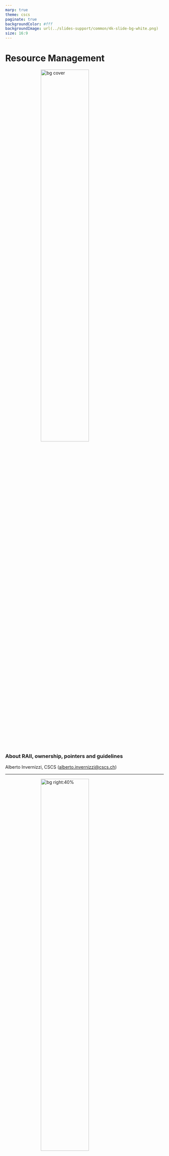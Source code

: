 ```yaml
---
marp: true
theme: cscs
paginate: true
backgroundColor: #fff
backgroundImage: url(../slides-support/common/4k-slide-bg-white.png)
size: 16:9
---
```


# **Resource Management**
![bg cover](../slides-support/common/title-bg3.png)
<!-- _paginate: skip  -->
<!-- _class: titlecover -->
<!-- _footer: "" -->

### About RAII, ownership, pointers and guidelines
Alberto Invernizzi, CSCS (alberto.invernizzi@cscs.ch)

---
<style scoped>
    section {
        display: flex;
        align-items: center;
    }
</style>

![bg right:40%](./attachments/c++-logo.png)

<span>
C++ is an object-oriented programming language that among its main selling points has

- 🏎️ Performances
- 🎛️ Letting the user have full control over resources

**Performance** and **full-control** are somehow faces of the same coin: full control allows to do very clever and smart things to get best performances.
</span>

---
<!-- _class: lead -->

*"... and with great power comes great responsibility."*

![bg left](./attachments/business-spiderman-working-computer-office-1359497850d.jpg)

---
# Example: Memory

Memory management is an important aspects for many application, be it for
+ for optimization reasons (e.g.reduce memory operations costs and overhead) or
+ memory limit constraints (e.g. embedded applications)

This is one of the reasons why C++ is used in many industries, from Game Development to HPC, where performance and control matters.

Indeed, C++ gives you all the knobs to manage the memory: when to allocate, when to deallocate, how much to allocate, ...

---
## It's not just about memory ... it's about RESOURCE!

+ Memory
+ File
+ Socket
+ Mutex
+ MPI Communicator
+ ...

Full control of a resource means managing it correctly by

+ 🤝 initializing/acquiring it
+ 👮‍♂️ keeping it alive till needed
+ 👋 release it cleanly when not useful anymore.

---
# Why should we care?

![bg right:35%](./attachments/bender-who-cares.jpg)

Not managing correctly resources may end up in subtle bugs...

+ in the "best" case a memory leak
+ in (one of) the worst cases a race-condition 💥 (**=nightmare** 😱).

---
![bg left:40%](./attachments/zach-math-thinking.jpg)

Managing the lifetime of a resource in an object-oriented context easily becomes difficult.

- objects are created,
- objects are manipulated
- objects are passed around to interact with other parts of the program
- ...

When the program complexity starts increasing, to ensure the correct management of these resources “manually” becomes unsustainable.

...and with concurrency it becomes even more difficult (**="impossible"** 🤯).

---
# Full control does not imply hard to do!

Some languages address this using **garbage collectors**, but this comes at the expense of performances and control. So, it's not a solution for C++...

...but having full control does not imply having to do it manually.

The language, through the compiler, is at our disposal. We can and should leverage it at our service.

Here we are going to see what tools the language offers us and which we can and should rely on to keep things under control, aiming at

<center>

**READABLE**, **CORRECT** and **EFFICIENT** code.

</center>

---
# RAII

**RAII**, which stands for *Resource Allocation Is Initialization*, is a programming technique that binds resource acquisition to **object lifetime**.

If an object follows RAII, it ensures that:
+ the resource is acquired/allocated/initialized when the object is initialised
+ it will be available for the lifetime of the object
+ and when the object is destroyed (it goes out of scope) the binded resource will be released too.

---
# Ownership

A fundamental concept that goes along with RAII is the one of **OWNERSHIP**.

With RAII an object starts representing the ownership of the resource, so it has the responsibility of the correct management.

Developer does not have anymore the direct responsibility of the resource, but it does not mean they don’t have anymore control over it.

We delegated the hard-work of managing correctly the resource to the object and we can now reason about its ownership.

It’s a higher level of control, we don’t care anymore about what happens when the resource has to be created/released, we just have to think where and how long we need the resource and manipulate the object accordingly.

---
<!-- _class: lead -->

![bg 130%](./attachments/pointers.jpg)

## Use-case with pointers
## (Resource = Memory)

---

<!-- _class: lead -->

## Raw Pointers

Every C and C++ developer had to overcome the obstacle of pointers...

<div style="width: 50%; margin: 0 auto;">

```cpp
void foo() {
    int value = 26;
    int *pointer_on_stack = &value;

    int* pointer = new int(26);
    int* buffer = new int[13];

    for (int i = 0; i < 13; ++i) {
        int val = vec[i];
        if (val == 0)
            return;
    }

    delete[] buffer;
}
```

</div>

---
<!-- _class: lead -->

## But are they the right tool for managing resources?
### (i.e. resource = memory in this case)

---
# Ambiguity: who is responsible?

Even without looking at the documentation, it seems clear that this function "allocates" and a reasonable expectation is that what it returns is a pointer to a memory allocated by the function.

```cpp
gsl_multifit_fsolver * gsl_multifit_fsolver_alloc (const gsl_multifit_fsolver_type * T, size_t n, size_t p);
```

+ is it up to me to deallocate it and keep it alive, right?
+ should I keep it alive till when I need it?
+ or is there something else depending on it (e.g. internal to the library)?

---
# Problem: how should it be deallocated?

How was it allocated?
+ new -> delete
+ new[] -> delete[]

<div class="twocolumns">
<div>
<cite>

Called by **delete**-expressions to deallocate storage previously allocated <mark>**for a single object**</mark>.
The **behavior** [...] **is undefined** unless:
+ ptr is a <mark>null pointer</mark> or
+ is a pointer previously obtained from [...] `operator new(std::size_t)` or `operator new(std::size_t, std::nothrow_t)`

</cite>
</div>
<div>
<cite>

Called by **delete[]**-expressions to deallocate storage previously allocated <mark>**for an array of objects**</mark>.
The **behavior** [...] **is undefined** unless:
+ ptr is a null pointer or
+ is a pointer previously obtained from [...] `operator new[](std::size_t)` or `operator new[](std::size_t, std::nothrow_t)`

</cite>
</div>
</div>

<center>

(source: https://en.cppreference.com/w/cpp/memory/new/operator_delete)

</center>

---
# Problem: burden of the management

<div class="twocolumns">
<div>

1) Remember to do it
it's not about being too lazy, it's more about cognitive load
2) Do it in the correct order
e.g. track dependencies between resources, is it deterministic?

</div>

<div>

```cpp
#include <algorithm>
#include <iostream>
#include <random>

int main() {
    constexpr std::size_t N = 5;
    int* buffer = new int[N];

    std::mt19937 engine;
    std::uniform_int_distribution<int> uniform_dist(1, 10);
    std::generate(buffer, buffer + N, [&]() { return uniform_dist(engine);});

    int* min_value = std::min_element(buffer, buffer + N);
    int* max_value = std::max_element(buffer, buffer + N);
    
    delete[] buffer;

    std::cout << *min_value << ":" << *max_value << "\n";
}
```

Possible output:

```console
0:12296208
```

</div>
</div>

---
<!-- _class: lead -->

## Have you considered all execution paths?

If a function has multiple return statements, you may have to care about it multiple times...

<div style="width: 50%; margin: 0 auto;">

```cpp
bool foo(int a, int b) {
    int buffer = new int[10];

    // ... (using buffer)

    if (a == 0) {
        return false;
    }

    // ... (using buffer)

    delete[] buffer;
    return true;
}
```

</div>

---
<!-- _class: lead -->
## ... even exceptions?

In case of an exception not managed, it becomes impossible to manage release correctly...

<div style="width: 50%; margin: 0 auto;">

```cpp
float foo(int a, int b) {
    int buffer = new int[10];

    // ... (using buffer)

    // possibly throwing operation...
    float result = a / b;

    // if previous instruction throws...
    // ...nobody is going to release buffer
    delete[] buffer;
    return result;
}
```

</div>

---
<!-- _class: lead -->

# <!-- fit  --> Raw pointers do not follow RAII and do not express ownership.

---
<!-- _class: lead -->

![bg](./attachments/smart-idea.jpeg)

<div style="width: 50%; position: absolute; right: 0; margin: 3%">

## <span style="color: white">What if we could have an object that allows us to avoid these problems by implementing RAII and expressing ownership?!</span>

</div>

---
# Object Lifetime - C'tor and D'tor

RAII binds a resource to object lifetime. Let's see what are the main handles we have on object lifetime.

<div style="width: 50%; margin: 0 auto;">

```c++
{
    LessRawPtr a;       // c'tor is called

    // ...
}                       // d'tor is called
```

</div>

The language gives us the handle to the moment when an object starts is lifetime through its **constructor**!

And what happen when it goes out of scope? It gets destroyed...and the language gives us the chance to customize what happens at destruction time through its **destructor**!

</div>
</div>

---
# Object Lifetime

<div class="twocolumns">
<div>

```cpp
struct LessRawPtr {
    LessRawPtr() = default;
    LessRawPtr(int* ptr) : ptr_(ptr) {}
    ~LessRawPtr() { if (ptr_) delete ptr_; }

private:
    int* ptr_ = nullptr;
};
```

</div>
<div>

+ **C’tors** what to do when an object is created
  + (default) no resource managed by the obejct
  + (custom)  bind a resource to the object
+ **D’tor** what to do when an object is destroyed
  + if object is bound to a resource, release it

</div>
</div>

**The real magic 🪄 resides in the d'tor part**. It gets called as soon as an object lifetime ends:

+ it goes out of scope (e.g. block, expression, ...)
+ stack unwinding, i.e. when an exception is uncaught

We are binding a resource with an object on the *stack*, so we are transitively giving properties of an object on the stack to a resource!

---
# Object Lifetime in action: multiple return points

We don't have to care anymore about multiple execution paths! 🍾

<div class="twocolumns">

<div>

```cpp
void foo(int a, int b) {
    int* data = new int[26];

    if (...) {
        // ...
        delete[] data;
        return ;
    }

    // use data again

    delete[] data;
}
```

</div>
<div>

```cpp
void foo(int a, int b) {
    LessRawPtr data(new int(26));

    if (...) {
        // ...
        return ;
    }

    // use data
}
```

</div>
</div>

---
# Object Lifetime in action: exceptions

We don't have to care anymore about exceptions too! 🍾

<div class="twocolumns">

<div>

```cpp
void foo(int a, int b) {
    int* memory = new int[26];

    if (...) {
        // ...
        delete[] memory;
        return ;
    }

    try {
        a / b;
    }
    catch (...) {
        delete[] memory;
    }

    // ...

    delete[] memory;
}
```

</div>
<div>

```cpp
void foo(int a, int b) {
    LessRawPtr memory(new int(26));     // call to c'tor

    if (...) {
        // ...
        return ;
    }

    a / b;

    // ... rest of code
}                                       // call to d'tor
```

</div>
</div>

In case the exception is thrown, rest of code won't be executed...but the stack unwinding ensures that all objects on the stack are destroyed, so the d'tor gets called and the resource is released cleanly! 😌

---
# RAII ✅ - Ownerhsip ❓

Now the lifetime of the resource is bound to the object, thanks to RAII. And what about ownership?

+ **What does it mean "ownership" for an object?**
It means that an object has responsibility over the underlying resource, whatever it happens...
+ **What can happen to an object?**
We can pass it around, for instance we can copy it!
+ **What happens when we copy an object?**
From the language perspective, a new object is created...
+ **...and what should happen from the resource perspective?**
It depends! (we'll see more soon)

<center>

**Does the language provide an handle for this phases of the object life?**

</center>

---
# `T(const T&)` and `T& operator=(const T&)`

+ **Did we specify anything about them?** Nope.
+ **What happens?** Default behavior of the language.

The language cannot know aforehead how the object should behave, so it does the most simple thing.
It implicitly defines them (`= default`)
+ D'tor does nothing, i.e. empty body
+ Copy-{C'tor, Assigment Operator}, copy by value all attributes

<div class="twocolumns">
<div>

**What does it mean in our case?** `LessRawPtr` has a single attribute `ptr_`, which is a simple pointer, so it means copying the address into another object.

<center>

**🤔 How bad can it go?! 🤔**

</center>

</div>
<div>

```cpp
struct LessRawPtr {
    LessRawPtr(int* ptr) : ptr_(ptr) {}
    ~LessRawPtr() { if (ptr_) delete ptr_; }
private:
    int* ptr_ = nullptr;
};
```

</div>
</div>

---
# SPOILER-ALERT: really bad!

<div class="twocolumns">
<div>

```cpp
{
    LessRawPtr a(new int(26));      // c'tor
    {
        LessRawPtr b = a;           // copy-c'tor
    }                               // d'tor (b)
    LessRawPtr c = a;               // copy c'tor
}                                   // d'tor (c and a)
```

</div>
<div>

https://godbolt.org/z/64bE4G3oW

</div>
</div>

+ `a` acquires the resource
+ in the inner block, `b` copies `a`'s resource address, because of the default *copy c'tor*
`a` and `b` now own "together" the same resource 💣
+ `b` goes out of scope so the resource gets released 👋
+ `c` will do the same that `b` did i.e. copy the address of `a`'s resource, because of the defailt *copy c'tor*
+ both `a` and `c` believe to still own the resource (even if one does not know about the other)...
+ ...but the resource has been already released!💥

<center>

We should probably do something different when the object is copied ... **actually there is a guideline**!

</center>

---
# Rule of Three

![bg right](./attachments/three.png)

If a class requires either a:
+ user-defined d'tor
`~LessRawPtr()`
+ user-defined copy c'tor
`LessRawPtr(const LessRawPtr&)`
+ user-defined copy assignment operator
`LessRawPtr& operator=(const LessRawPtr&)`

it almost certainly requires all three.

---
# What to do?

What *copy-{c'tor,assignment}* should do depends on how the object should behave on copy (*object semantic*).

It might be:
- clone
should it allocate another identical and independent resource and copy its value?
- not-copyable
should it just not being copiable at all? (`= delete`)
- something else?
there might be other possible behaviors

<center>

Whatever you want it to do, you have to define it. 🤓

</center>

---
# Just two examples...

<div class="twocolumns">
<div>

Clone

```c++
struct LessRawPtr {
    // default c'tor
    LessRawPtr() = default;
    // custom c'tor
    LessRawPtr(int* ptr) : ptr_(ptr) {}
    // d'tor
    ~LessRawPtr() {
        if (ptr_)
            delete ptr_;
    }
    // copy c'tor
    LessRawPtr(const LessRawPtr& rhs) {
        ptr_ = new int(*rhs.ptr_);
    }
    // copy assignment operator (copy-and-swap idiom)
    LessRawPtr& operator=(const LessRawPtr& rhs) {
        LessRawPtr copy = rhs;
        std::swap(copy.ptr_, this->ptr_);
        return *this;
    }
private:
    int* ptr_ = nullptr;
};
```

https://godbolt.org/z/W5vffM7fM

</div>
<div>

Not-copyable

```c++
struct LessRawPtr {
    // default c'tor
    LessRawPtr() = default;
    // custom c'tor
    LessRawPtr(int* ptr) : ptr_(ptr) {}
    // d'tor
    ~LessRawPtr() {
        if (ptr_)
            delete ptr_;
    }
    // copy c'tor
    LessRawPtr(const LessRawPtr&) = delete;
    // copy assignment
    LessRawPtr& operator=(const LessRawPtr&) = delete;
private:
    int* ptr_ = nullptr;
};
```

https://godbolt.org/z/cPMvPd415

</div>
</div>

---
# First step towards a "smarter" than raw pointer

<div class="twocolumns">
<div>

```cpp
struct LessRawPtr {
    // default c'tor
    LessRawPtr() = default;
    // custom c'tor
    LessRawPtr(int* ptr) : ptr_(ptr) {}
    // d'tor
    ~LessRawPtr() {
        if (ptr_)
            delete ptr_;
    }
    // copy c'tor
    LessRawPtr(const LessRawPtr& rhs) = delete;
    // copy assignment operator
    LessRawPtr& operator=(const LessRawPtr& rhs) = delete;
private:
    int* ptr_ = nullptr;
};
```
</div>

<div>

+ **Who is responsible?** The object itself thanks to RAII
+ **How should it be released?** No worries, it is up to the object (it needs a specialization for `T[]`)
+ **Burden of the management?** Again, no worries...it is up to the object (and the language)
+ **All execution paths?** Yes! As soon as it goes out of scope, it will be released.
+ **...even in case of exceptions?** Yes, because stack unwinding makes the objects allocated on the stack to be destroyed, so their managed resource will be released cleanly.

</div>
</div>

**What do we have?** An object representing ownership of a memory allocation. This last implementation is not copyable, so the ownership of the resource is exclusive and cannot be transferred in any way.

---
# Ownership

`LessRawPtr` is really a partial implementation, to the extent that it cannot be really defined a pointer (e.g. how do I access the memory in it?!) and it would need some extensions in order to make it useful.

But it already expresses the concept of **ownership**!

It is possible to differentiate mainly two types of ownership:
- **Unique (or exclusive) ownership**
when there is exactly one object instance managing a specific resource
- **Shared ownership**
when there are more objects managing the same resource (not clones, but exactly the same resource).

<br/>

<center>

## What is the type of `LessRawPtr` ownership?

</center>

---
![bg right:60%](attachments/todolist.png)

### Let's complete the implementation of the `LessRawPtr`.

Let's make it useful!

### ToDo
+ Specialization for T and T[]
+ Ways to access the memory
+ Decide what to do about ownership
+ ...

---
<!-- _class: lead -->

Wait...if this is so useful and fantastic,

It is something probably existing in every C++ codebase!
Everyone should use it, no!?

---
<!-- _class: lead -->

![bg right:60%](attachments/stone-wheel.png)

The savvy uses to say
*"don't reinvent the wheel"*

---
# STL Smart Pointers

![bg left:40%](./attachments/c++-logo.png)

STL provides a fully-featured solution for **smart pointers**:
+ `std::unique_ptr<T>` = unique ownership
+ `std::shared_ptr<T>` = shared ownership
+ `std::weak_ptr<T>` = shared ownership (specific use case)

Which are defined in the `<memory>` header.

---
# STL Smart Pointers API

<div class="twocolumns">
<div>

## `std::unique_ptr<T>`

![](./attachments/cppref-unique_ptr.png)

</div>
<div>

## `std::shared_ptr<T>`

![](./attachments/cppref-shared_ptr.png)

</div>
</div>

---
# `std::shared_ptr<T>`

<style scoped>
    img {
        display: flex;
        margin: 10px auto;
        width: 72%;
    }
</style>

<div class="twocolumns">

<div>

![](./attachments/shared_ptr-ctors.png)

<cite>
1) Constructs a shared_ptr which shares ownership of the object managed by r. If r manages no object, *this manages no object either. [...]
</cite>

</div>
<div>

This is copyable, and the copyability for it has been implemented not to clone the resource but to "share" the resource, allowing to extend the ownership group.

As we trivially saw before, just copying the address was not enough for sharing correctly the same resource over two objects. The main problem was that once the address was copied, the two objects were not "linked" anyhow, so one didn't know if the other was still using the resource or not.

How can this information about usage be shared among multiple objects?
</div>
</div>

---
<style scoped>
    img {
        display: flex;
        margin: 0 auto;
        width: 55%;
    }
</style>

# `shared_ptr<T>`: the machinery

They are aka **reference counted smart pointers**, which exposes their internal mechanism.

![](./attachments/shared_ptr-machinery.png)

In shared ownership, the management responsibility is shared among the group, and just the last object alive, is allowed to actually destroy the resource.

---
<style scoped>
    .image img {
        display: flex;
        margin: 0 auto;
        width: 60%;
    }
</style>

# `shared_ptr<T>`: the costs 1/2

<span>Heap allocations are not cheap 💰. Moreover having control block and resource allocated separately, might be expensive in case they end up far apart in memory.</span>

<div class="image">

![](./attachments/shared_ptr-cost-heap.png)

</div>

<span style="display: inline-block; width:100%; text-align: center; color: red;">

Use `std::make_shared` which at least allocates both all at once, i.e. single allocation and close together.

</span>

---
<style scoped>
    .image img {
        display: flex;
        margin: 0 auto;
        width: 60%;
    }
</style>

# `shared_ptr<T>`: the costs 2/2

Each time we copy the `shared_ptr`, we are working on a shared control block. This access is thread safe, so it requires a synchronization, which is expensive 💰.

<div class="image">

![](./attachments/shared_ptr_cost-sync.png)

</div>

<span style="display: inline-block; width:100%; text-align: center;">

*note: the control block is thread safe, not the resource usage!

</span>

---
<!-- _class: lead -->

# Raw vs Smart pointers

---
<!-- _class: lead -->

# ~~Raw vs Smart pointers~~
# Raw + Smart pointers

---
# Raw pointers are really useful!

Smart pointers are not a one solution fits all, raw pointers are still very useful!

The main point to keep in mind is about *ownership*:
+ Raw pointers (+ references) = non-owning
+ Smart pointers = owning

By using them correctly, you vehiculate a very important information via your API.

---
# CPP Core Guidelines

+ R.1: Manage resources automatically using resource handles and RAII
+ R.3: A raw pointer (a T*) is non-owning
+ R.4: A raw reference (a T&) is non-owning

+ R.10: Avoid malloc() and free()
+ R.11: Avoid calling new and delete explicitly

+ R.20: Use unique_ptr or shared_ptr to represent ownership
+ R.21: Prefer unique_ptr over shared_ptr unless you need to share ownership
+ R.22: Use make_shared() to make shared_ptrs
+ R.23: Use make_unique() to make unique_ptrs

+ R.30: Take smart pointers as parameters only to explicitly express lifetime semantics

(source: [https://isocpp.github.io/CppCoreGuidelines/CppCoreGuidelines#S-resource](https://isocpp.github.io/CppCoreGuidelines/CppCoreGuidelines#S-resource))

---
<!-- _class: lead -->

![bg 50%](attachments/whoarewe-performances.png)

---

<div style='width:60%; margin: 0 auto'>

<!-- https://godbolt.org/z/sd4TWGYf1 -->

```cpp
struct Dataset {
    Dataset() {
        std::cout << "Created dataset!" << std::endl;
    };
    ~Dataset() {
        std::cout << "Deleting dataset!" << std::endl;
    }
    Dataset(const Dataset&) {
        std::cout << "Copying GBs of data" << std::endl;
    }
    Dataset& operator=(const Dataset&) {
        std::cout << "Copying GBs of data" << std::endl;
        return *this;
    }
    void initialize() {
        std::cout << "Initialize dataset..." << std::endl;
    }
};
```

The semantic of this object is:
+ Default C'tor create a dataset
+ Data inside a dataset can be "cloned" inside another one (aka "deep-copy")

</div>

---
<div style='width:50%; margin: 0 auto'>

```cpp
Dataset a;
Dataset b;
b = a;
```

```
Created dataset!
Created dataset!
Copying GBs of data
Deleting dataset!
Deleting dataset!
```

👍 Perfectly fine with it!

Two datasets created, one copy, two datasets destroyed.

✅ Nothing unexpected.

</div>

---
<div style='width:50%; margin: 0 auto'>

```cpp
Dataset createDataset() {
    Dataset x;
    x.initialize();
    return x;
}

Dataset b = createDataset();
```

```
Created dataset!
Initialize dataset...
Deleting dataset!
```

I would have expected:
+ Two datasets created (`x` default, `b` copied)
+ Two dataset destroyed

</div>

<center>

Wow! No copy?!?  Indeed, there is no copy: it does not call the copy-c'tor! Thanks to **copy-elision**! 

### C++ IS SUPER! BEST PERFORMANCE!

</center>

---
# Copy elision

<cite>

"Omits copy [...] **constructor**, resulting in zero-copy pass-by-value semantics." </cite>

</cite>

<div style='width:50%; margin: 0 auto'>

```cpp
Dataset b = createDataset();
```

</div>

**Is it a copy-constructor or a copy-assignment?** The copy assignment is a member function, so it has to be applied to an existing object. But at that point the object does not exist yet, so even if it looks like an assignment, it is actually a constructor call, a copy-c'tor call!

Ok, from the code we expect a copy constructor call, and copy elision explicitly refers to the constructor and not to the assignment operator...

---
<div style='width:50%; margin: 0 auto'>

```cpp
Dataset createDataset() {
    Dataset x;
    x.initialize();
    return x;
}
Dataset b;
b = createDataset();
```

```
Created dataset!
Created dataset!
Initialize dataset...
Copying GBs of data
Deleting dataset!
Deleting dataset!
```

</div>

No copy-elision at the party, and performance are gone!

...is it so different than before?! A temporary dataset is created and, instead of using that (as in copy-elision case), it gets copied from, just before discarding it?!

<center>

### C++ is stupid! Why can't it use temporary one also here?!

</center>

---

# Why is it so stupid?!

It is not stupid, it just let you decide all details!

<center>

### Remember: With C++ you have FULL CONTROL!

</center>

So here there is the plot-twist...you have control also over this specific case!

**Can you spot the difference between the twos?** We were talking about a "temporary"...

<div class="twocolumns">

<div>

<center>

"deep-copy"

</center>

```cpp
Dataset b;
b = a;
```
</div>

<div>

<center>

"no copy-elision"

</center>

```cpp
Dataset b;
b = createDataset();
```
</div>

</div>

**Can you see it?** The main difference is that the temporary does not have a name!

<center>

### Yes, C++ gives a knob also for this!

</center>

But, before seeing the handle, let's understand a bit better this question about temporaries...

---
# In the beginning there was just LEFT and RIGHT...

Even if they are not 100% correct, these definitions are very good approximations.

+ `lvalue`s can stay **<mark>"tipically"</mark>** the **left** side of `=`, and `rvalues` can **<mark>"tipically"</mark>** stay on the **right**.
+ `lvalue` is **<mark>"tipically"</mark>** something with an **identity**, and `rvalue` has **<mark>"tipically"</mark>** **no identity**

For them, the language offers two different kind of references that binds to them.

+ `&` lvalue references
+ `&&` rvalue references

<center>
An important detail:
<cite>

`&&` (rvalue reference), extend lifetime of temporaries. Also `const&` (const lvalue reference) does.

</cite>
</center>

---
# Back to our performance problem...

Let's try to express our desired behavior in terms of `lvalues` and `rvalues`.

<div class="twocolumns">

<div>

```cpp
Dataset b;
b = a;
```
</div>

<div>

```cpp
Dataset b;
b = createDataset();
```
</div>

</div>

Desiderata:
+ we don't want to steal from an `lvalue`, because it is not a temporary and someone else might still use it
+ we might want to steal from an `rvalue`, because it is a temporary and it is going to be destroyed

We used the word "steal", because a temporary object can get completely emptied. In C++ it is used the word "move", from which it origins the **move-semantic**, meaning that the "ownership" of a resource can be moved from one object to another.

---
# What handles do we have?

Let's give another look at references that binds to `lvalues` and `rvalues`:

`lvalue` -> &
`rvalue` -> &&

Actually...

<center>

In the **<mark>copy c'tor</mark>** and in the **<mark>copy assignment operator</mark>** we use the `const&`, which is an `lvalue` reference...

`Dataset(const Dataset&)` and `Dataset& operator=(const Dataset&)`

**What if we use an rvalue reference instead of an lvalue one?**

`Dataset(Dataset&&)` and `Dataset& operator=(Dataset&&)`

We get a **<mark>move c'tor</mark>** and a **<mark>move assignment operator</mark>**!

</center>

---

<div style='width:60%; margin: 0 auto'>

<!-- https://godbolt.org/z/nnsK7E5nW -->

```cpp
struct Dataset {
    Dataset() {
        std::cout << "Created dataset!" << std::endl;
    };
    ~Dataset() {
        std::cout << "Deleting dataset!" << std::endl;
    }
    Dataset(const Dataset&) {
        std::cout << "Copying GBs of data" << std::endl;
    }
    Dataset& operator=(const Dataset&) {
        std::cout << "Copying GBs of data" << std::endl;
        return *this;
    }
    Dataset(Dataset&&) {
        std::cout << "Stole dataset" << std::endl;
    }
    Dataset& operator=(Dataset&&) {
        std::cout << "Stole dataset" << std::endl;
        return *this;
    }
    void initialize() {
        std::cout << "Initialize dataset..." << std::endl;
    }
};
```

Now `Dataset` is able to behave differently depending on the value category of the argument:
+ `lvalue` -> copy c'tor or copy assignment operator
+ `rvalue` -> move c'tor or move assignment operator

</div>

---

<div style='width:50%; margin: 0 auto'>

```cpp
Dataset b;
b = createDataset();
```

```
Created dataset!
Created dataset!
Initialize dataset...
Stole dataset
Deleting dataset!
Deleting dataset!
```

Now the temporary gets stolen during the assignment.

<center>

### Performance are back!

</center>

</div>

---
# Rule of Five
![bg right:33%](./attachments/five.png)

<cite>

Because the presence of a user-defined (or `= default` or `= delete`)
+ D'tor
+ Copy C'tor
+ Copy Assignment Operator

**any class for which move semantics are desirable**, has to declare:
</cite>

1. D'tor
2. Copy c'tor
3. Copy assignment
4. Move c'tor
5. Move assignment

**Unlike Rule of Three, failing to implement move semantic is not an error, but a missed optimization opportunity.**

---
# This is just a part of the story...

We might want to move resources also from an `lvalue`, because we know it is going to be destroyed soon or it is not going to be used anymore.

C++ gives us an handle also for this! We can make an `lvalue` appear like an `rvalue` with `std::move()`!

<div style='width:50%; margin: 0 auto'>

```cpp
Dataset a;
Dataset b;
b = std::move(a);
```

```
Created dataset!
Created dataset!
Stole dataset
Deleting dataset!
Deleting dataset!
```

</div>

Note: When you call `std::move(a)`, after that call you cannot assume anything about `a`. It is in a *valid but unspecified state*.

---

# `std::move` DOES NOT move

`std::move` tells that you "might move from" the object, but actually it does not move anything.

The "move" of the resources is up to the function that gets the `rvalue` reference, it might also not doing anything with it or just reading from it.

Indeed, `std::move` is just an unconditional cast from an lvalue reference to an rvalue reference!

Actually, the implementation is something very similar to this simplified snippet

<div style="width: 40%; margin: 0 auto;">

```cpp
T&& std::move(T& lvalue) {
    return static_cast<T&&>(lvalue);
}
```

</div>

Example implementation from LLVM libc++ https://github.com/llvm/llvm-project/blob/main/libc/src/__support/CPP/utility/move.h

---

# Value categories

<center>

![](attachments/value-categories-00-l-vs-r.png)

</center>


---

# Value categories

<center>

![](attachments/value-categories-01-l-vs-r-move.png)

</center>

---

# Value categories

<center>

![](attachments/value-categories-02-move-semantic.png)

</center>

---

# Value categories

<center>

![](attachments/value-categories-03-rvalue.png)

</center>

---

# Value categories

<center>

![](attachments/value-categories-04-general.png)

</center>

---

# Why `lvalue` vs `rvalue` is a good approximation?

From https://en.cppreference.com/w/cpp/language/reference

<cite>

When a function's return type is lvalue reference, the function call expression becomes an lvalue expression:

</cite>

<div style="width:50%; margin: 0 auto;">

```cpp
#include <iostream>
#include <string>
 
char& char_number(std::string& s, std::size_t n)
{
    return s.at(n); // string::at() returns a reference to char
}
 
int main()
{
    std::string str = "Test";
    char_number(str, 1) = 'a';
    std::cout << str << '\n';
}
```

```
Tast
```

</div>

---

<!-- _class: lead -->

### Given RuleOf3 and RuleOf5, what's the next in the sequence?

A. RuleOf7
B. RuleOf0
C. RuleOf8

---
# Rule of Zero
TODO What do you see? a rabbit? a three? or a zero? There is one more additional rule.

![bg left:33%](./attachments/zero.png)

---

<div class="twocolumns">

<div>

```cpp
#include <memory>
#include <zmq.h>

struct ZmqContext {
    ZmqContext(void* handle) : context(handle) {}
    std::unique_ptr<void, zmq_ctx_destroy> context;
};

struct ZmqSocket {
    ZmqSocket(void* handle) : socket(handle) {}
    std::unique_ptr<void*, zmq_close> socket;
};

int main (void)
{
    printf ("Connecting to hello world server...\n");
    void *context = zmq_ctx_new ();
    void *requester = zmq_socket (context, ZMQ_REQ);
    zmq_connect (requester, "tcp://localhost:5555");

    int request_nbr;
    for (request_nbr = 0; request_nbr != 10; request_nbr++) {
        char buffer [10];
        printf ("Sending Hello %d…\n", request_nbr);
        zmq_send (requester, "Hello", 5, 0);
        zmq_recv (requester, buffer, 10, 0);
        printf ("Received World %d\n", request_nbr);
    }
    zmq_close (requester);
    zmq_ctx_destroy (context);
    return 0;
}
```

</div>

<div>

```cpp
#include <zmq.h>
#include <string.h>
#include <stdio.h>
#include <unistd.h>

int main (void)
{
    printf ("Connecting to hello world server...\n");
    void *context = zmq_ctx_new ();
    void *requester = zmq_socket (context, ZMQ_REQ);
    zmq_connect (requester, "tcp://localhost:5555");

    int request_nbr;
    for (request_nbr = 0; request_nbr != 10; request_nbr++) {
        char buffer [10];
        printf ("Sending Hello %d…\n", request_nbr);
        zmq_send (requester, "Hello", 5, 0);
        zmq_recv (requester, buffer, 10, 0);
        printf ("Received World %d\n", request_nbr);
    }
    zmq_close (requester);
    zmq_ctx_destroy (context);
    return 0;
}
```

</div>
</div>

---
# Conclusion/Recap

+ Introduction to RAII and Ownership
+ RuleOfThree
+ Smart Pointers
+ Move semantic as an optimization chance
+ Value categories
+ RuleOfFive
+ RuleOfZero

---
<!-- _class: lead -->

# Q&A

Thanks

Alberto Invernizzi
Research Software Engineer @ CSCS
